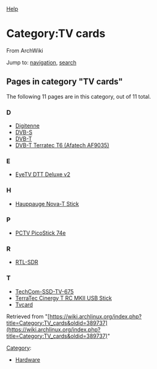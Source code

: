 [Help](//www.mediawiki.org/wiki/Special:MyLanguage/Help:Categories)

# Category:TV cards

From ArchWiki

Jump to: [navigation](#column-one), [search](#searchInput)

## Pages in category "TV cards"

The following 11 pages are in this category, out of 11 total.

### D

*   [Digitenne](/index.php/Digitenne "Digitenne")
*   [DVB-S](/index.php/DVB-S "DVB-S")
*   [DVB-T](/index.php/DVB-T "DVB-T")
*   [DVB-T Terratec T6 (Afatech AF9035)](/index.php/DVB-T_Terratec_T6_(Afatech_AF9035) "DVB-T Terratec T6 (Afatech AF9035)")

### E

*   [EyeTV DTT Deluxe v2](/index.php/EyeTV_DTT_Deluxe_v2 "EyeTV DTT Deluxe v2")

### H

*   [Hauppauge Nova-T Stick](/index.php/Hauppauge_Nova-T_Stick "Hauppauge Nova-T Stick")

### P

*   [PCTV PicoStick 74e](/index.php/PCTV_PicoStick_74e "PCTV PicoStick 74e")

### R

*   [RTL-SDR](/index.php/RTL-SDR "RTL-SDR")

### T

*   [TechCom-SSD-TV-675](/index.php/TechCom-SSD-TV-675 "TechCom-SSD-TV-675")
*   [TerraTec Cinergy T RC MKII USB Stick](/index.php/TerraTec_Cinergy_T_RC_MKII_USB_Stick "TerraTec Cinergy T RC MKII USB Stick")
*   [Tvcard](/index.php/Tvcard "Tvcard")

Retrieved from "[https://wiki.archlinux.org/index.php?title=Category:TV_cards&oldid=389737](https://wiki.archlinux.org/index.php?title=Category:TV_cards&oldid=389737)"

[Category](/index.php/Special:Categories "Special:Categories"):

*   [Hardware](/index.php/Category:Hardware "Category:Hardware")